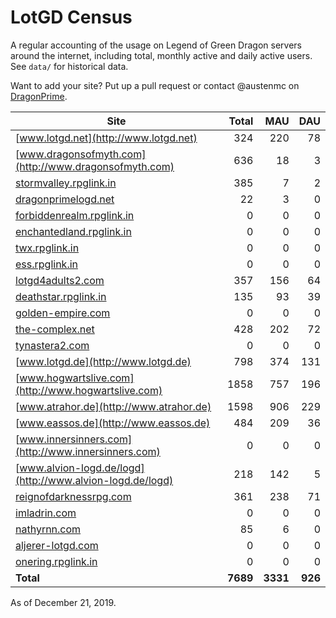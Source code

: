 # LotGD Census
A regular accounting of the usage on Legend of Green Dragon servers around the internet, including total, monthly active and daily active users. See `data/` for historical data.

Want to add your site? Put up a pull request or contact @austenmc on [DragonPrime](http://dragonprime.net).


Site | Total | MAU | DAU
--- | ---:| ---:| ---:
[www.lotgd.net](http://www.lotgd.net)|324|220|78
[www.dragonsofmyth.com](http://www.dragonsofmyth.com)|636|18|3
[stormvalley.rpglink.in](http://stormvalley.rpglink.in)|385|7|2
[dragonprimelogd.net](http://dragonprimelogd.net)|22|3|0
[forbiddenrealm.rpglink.in](http://forbiddenrealm.rpglink.in)|0|0|0
[enchantedland.rpglink.in](http://enchantedland.rpglink.in)|0|0|0
[twx.rpglink.in](http://twx.rpglink.in)|0|0|0
[ess.rpglink.in](http://ess.rpglink.in)|0|0|0
[lotgd4adults2.com](http://lotgd4adults2.com)|357|156|64
[deathstar.rpglink.in](http://deathstar.rpglink.in)|135|93|39
[golden-empire.com](http://golden-empire.com)|0|0|0
[the-complex.net](http://the-complex.net)|428|202|72
[tynastera2.com](http://tynastera2.com)|0|0|0
[www.lotgd.de](http://www.lotgd.de)|798|374|131
[www.hogwartslive.com](http://www.hogwartslive.com)|1858|757|196
[www.atrahor.de](http://www.atrahor.de)|1598|906|229
[www.eassos.de](http://www.eassos.de)|484|209|36
[www.innersinners.com](http://www.innersinners.com)|0|0|0
[www.alvion-logd.de/logd](http://www.alvion-logd.de/logd)|218|142|5
[reignofdarknessrpg.com](http://reignofdarknessrpg.com)|361|238|71
[imladrin.com](http://imladrin.com)|0|0|0
[nathyrnn.com](http://nathyrnn.com)|85|6|0
[aljerer-lotgd.com](http://aljerer-lotgd.com)|0|0|0
[onering.rpglink.in](http://onering.rpglink.in)|0|0|0
**Total**|**7689**|**3331**|**926**

As of December 21, 2019.
